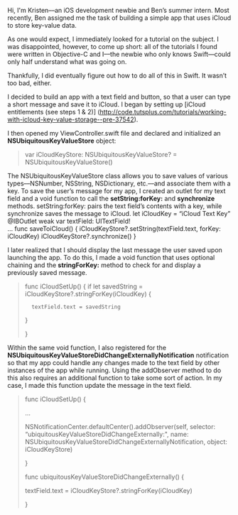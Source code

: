 Hi, I'm Kristen––an iOS development newbie and Ben’s summer intern. Most recently, Ben assigned me the task of building a simple app that uses iCloud to store key-value data. 

As one would expect, I immediately looked for a tutorial on the subject. I was disappointed, however, to come up short: all of the tutorials I found were written in Objective-C and I––the newbie who only knows Swift––could only half understand what was going on.

Thankfully, I did eventually figure out how to do all of this in Swift. It wasn’t too bad, either.

I decided to build an app with a text field and button, so that a user can type a short message and save it to iCloud. I began by setting up [iCloud entitlements (see steps 1 & 2)] (http://code.tutsplus.com/tutorials/working-with-icloud-key-value-storage--pre-37542). 

I then opened my ViewController.swift file and declared and initialized an **NSUbiquitousKeyValueStore** object:
>var iCloudKeyStore: NSUbiquitousKeyValueStore? = NSUbiquitousKeyValueStore()

The NSUbiquitousKeyValueStore class allows you to save values of various types––NSNumber, NSString, NSDictionary, etc.––and associate them with a key. To save the user’s message for my app, I created an outlet for my text field and a void function to call the **setString:forKey:** and **synchronize** methods. setString:forKey: pairs the text field’s contents with a key, while synchronize saves the message to iCloud.
    let iCloudKey = “iCloud Text Key”
    @IBOutlet weak var textField: UITextField!  
    …
    func saveToiCloud() {
      iCloudKeyStore?.setString(textField.text, forKey: iCloudKey)
      iCloudKeyStore?.synchronize()
    }

I later realized that I should display the last message the user saved upon launching the app. To do this, I made a void function that uses optional chaining and the **stringForKey:** method to check for and display a previously saved message. 
>func iCloudSetUp() {
>	if let savedString = iCloudKeyStore?.stringForKey(iCloudKey) {
>
>		textField.text = savedString
>
>	}
>
>}

Within the same void function, I also registered for the **NSUbiquitousKeyValueStoreDidChangeExternallyNotification** notification so that my app could handle any changes made to the text field by other instances of the app while running. Using the addObserver method to do this also requires an additional function to take some sort of action. In my case, I made this function update the message in the text field.
>func iCloudSetUp() {
>
>...
>
>NSNotificationCenter.defaultCenter().addObserver(self, selector: “ubiquitousKeyValueStoreDidChangeExternally:", name: NSUbiquitousKeyValueStoreDidChangeExternallyNotification, object: iCloudKeyStore)
>
>}
>
>func ubiquitousKeyValueStoreDidChangeExternally() {
>
>	textField.text = iCloudKeyStore?.stringForKey(iCloudKey)
>
>}

